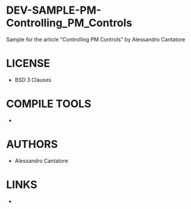 DEV-SAMPLE-PM-Controlling_PM_Controls
=====================================

Sample for the article "Controlling PM Controls" by Alessandro Cantatore

LICENSE
===============
* BSD 3 Clauses

COMPILE TOOLS
===============
* 
 
AUTHORS
===============
* Alessandro Cantatore

LINKS
===============
* 
